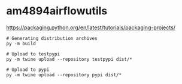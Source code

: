 # am4894airflowutils

https://packaging.python.org/en/latest/tutorials/packaging-projects/

```
# Generating distribution archives
py -m build
```

```
# Upload to testpypi
py -m twine upload --repository testpypi dist/*
```

```
# Upload to pypi
py -m twine upload --repository pypi dist/*
```